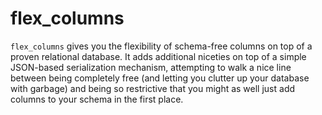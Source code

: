 # flex_columns

`flex_columns` gives you the flexibility of schema-free columns on top of a proven relational database. It adds
additional niceties on top of a simple JSON-based serialization mechanism, attempting to walk a nice line between
being completely free (and letting you clutter up your database with garbage) and being so restrictive that you
might as well just add columns to your schema in the first place.
